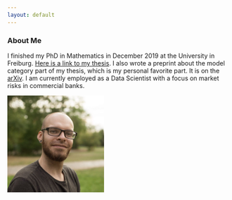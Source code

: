 ```yaml
---
layout: default
---
```

### About Me
I finished my PhD in Mathematics in December 2019 at the University in Freiburg. [Here is a link to my thesis](https://freidok.uni-freiburg.de/data/165780). I also wrote a preprint about the model category part of my thesis, which is my personal favorite part. It is on the [arXiv](https://arxiv.org/abs/2105.10531).
I am currently employed as a Data Scientist with a focus on market risks in commercial banks. 

<img src="/assets/ProfilePic.jpg" alt="me" width="220"/>



